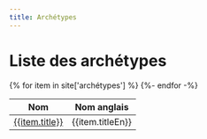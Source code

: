 ```yaml
---
title: Archétypes
---
```


# Liste des archétypes

<table>
    <thead>
	    <tr>
            <th>Nom</th>
            <th>Nom anglais</th>
        </tr>
    </thead>
    <tbody>
	{% for item in site['archétypes'] %}
	  <tr>
	  	<td><a href="{{ item.url | relative_url }}">{{item.title}}</a></td>
	  	<td>{{item.titleEn}}</td>
	  </tr>
	{%- endfor -%}
    </tbody>
</table>